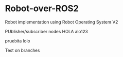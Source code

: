 # Robot-over-ROS2
Robot implementation using Robot Operating System V2

PUblisher/subscriber nodes
HOLA alo123

pruebita lolo

Test on branches